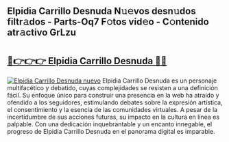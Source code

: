 ## Elpidia Carrillo Desnuda N𝚞𝚎vos desn𝚞dos filtr𝚊dos - Parts-Oq7 F𝚘tos vid𝚎o - C𝚘ntenido atr𝚊ctivo GrLzu

# <h2><a href="http://mb0x8yy.tromn.icu/?c=Elpidia+Carrillo+Desnuda">🔗👉👉👉 Elpidia Carrillo Desnuda 🔗🔗</a></h2>

[![Elpidia Carrillo Desnuda nuevo](https://i.imgur.com/pEAQMta.gif)](http://mb0x8yy.tromn.icu/?c=Elpidia+Carrillo+Desnuda)
Elpidia Carrillo Desnuda es un personaje multifacético y debatido, cuyas complejidades se resisten a una definición fácil.  Su enfoque único para construir una presencia en la web ha atraído y ofendido a los seguidores, estimulando debates sobre la expresión artística, el consentimiento y la esencia de las comunidades virtuales. A pesar de la incertidumbre de sus acciones futuras, su impacto en la cultura en línea es palpable. Con una dedicación inquebrantable y un encanto innegable, el progreso de Elpidia Carrillo Desnuda en el panorama digital es imparable.
